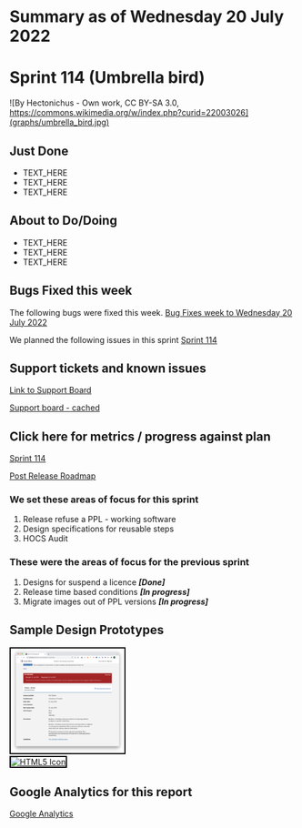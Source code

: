 # Summary as of Wednesday 20 July 2022 

# Sprint 114 (Umbrella bird)

![By Hectonichus - Own work, CC BY-SA 3.0, https://commons.wikimedia.org/w/index.php?curid=22003026](graphs/umbrella_bird.jpg)

## Just Done
* TEXT_HERE
* TEXT_HERE
* TEXT_HERE

## About to Do/Doing
* TEXT_HERE
* TEXT_HERE
* TEXT_HERE

## Bugs Fixed this week
The following bugs were fixed this week.
[Bug Fixes week to Wednesday 20 July 2022](graphs/bugs20072022.png)

We planned the following issues in this sprint 
[Sprint 114](graphs/sprint20072022.png)

## Support tickets and known issues
[Link to Support Board](https://collaboration.homeoffice.gov.uk/jira/secure/RapidBoard.jspa?rapidView=1717&selectedIssue=ASSB-253)

[Support board - cached](graphs/supportBoard20072022.png)

## Click here for metrics / progress against plan
[Sprint 114](graphs/progress20072022.png)

[Post Release Roadmap](graphs/roadmap20072022.png)

### We set these areas of focus for this sprint
1. Release refuse a PPL - working software
2. Design specifications for reusable steps 
3. HOCS Audit

### These were the areas of focus for the previous sprint
1. Designs for suspend a licence ***[Done]***
2. Release time based conditions ***[In progress]***
3. Migrate images out of PPL versions ***[In progress]***

## Sample Design Prototypes
<a href="graphs/proto1_20072022.png"><img src="graphs/proto1_20072022.png" alt="HTML5 Icon" width="200" style="border:2px solid black"></a>
<br>
<a href="graphs/proto2_20072022.png"><img src="graphs/proto2_20072022.png" alt="HTML5 Icon" width="200" style="border:2px solid black"></a>
<br>


## Google Analytics for this report
[Google Analytics](graphs/GA20072022.png)

